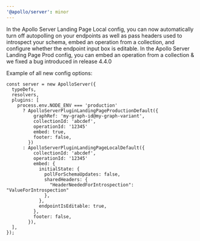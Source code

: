 ```yaml
---
'@apollo/server': minor
---
```


In the Apollo Server Landing Page Local config, you can now automatically turn off autopolling on your endpoints as well as pass headers used to introspect your schema, embed an operation from a collection, and configure whether the endpoint input box is editable. In the Apollo Server Landing Page Prod config, you can embed an operation from a collection & we fixed a bug introduced in release 4.4.0

Example of all new config options: 

```
const server = new ApolloServer({
  typeDefs,
  resolvers,
  plugins: [
    process.env.NODE_ENV === 'production'
      ? ApolloServerPluginLandingPageProductionDefault({
          graphRef: 'my-graph-id@my-graph-variant',
          collectionId: 'abcdef',
          operationId: '12345'
          embed: true,
          footer: false,
        })
      : ApolloServerPluginLandingPageLocalDefault({
          collectionId: 'abcdef',
          operationId: '12345'
          embed: {
            initialState: {
              pollForSchemaUpdates: false,
              sharedHeaders: {
                "HeaderNeededForIntrospection": "ValueForIntrospection"
              },
            },
            endpointIsEditable: true,
          },
          footer: false,
        }),
  ],
});

```
